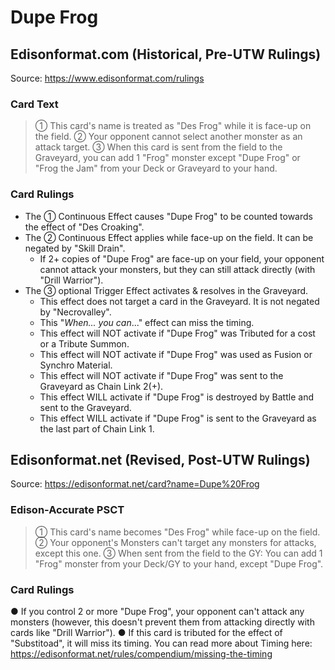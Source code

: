 # Dupe Frog

## Edisonformat.com (Historical, Pre-UTW Rulings)

Source: https://www.edisonformat.com/rulings

### Card Text

> ① This card's name is treated as "Des Frog" while it is face-up on the field. ② Your opponent cannot select another monster as an attack target. ③ When this card is sent from the field to the Graveyard, you can add 1 "Frog" monster except "Dupe Frog" or "Frog the Jam" from your Deck or Graveyard to your hand.

### Card Rulings

*   The ① Continuous Effect causes "Dupe Frog" to be counted towards the effect of "Des Croaking".
*   The ② Continuous Effect applies while face-up on the field. It can be negated by "Skill Drain".
    *   If 2+ copies of "Dupe Frog" are face-up on your field, your opponent cannot attack your monsters, but they can still attack directly (with "Drill Warrior").
*   The ③ optional Trigger Effect activates & resolves in the Graveyard.
    *   This effect does not target a card in the Graveyard. It is not negated by "Necrovalley".
    *   This "_When... you can_..." effect can miss the timing.
    *   This effect will NOT activate if "Dupe Frog" was Tributed for a cost or a Tribute Summon.
    *   This effect will NOT activate if "Dupe Frog" was used as Fusion or Synchro Material.
    *   This effect will NOT activate if "Dupe Frog" was sent to the Graveyard as Chain Link 2(+).
    *   This effect WILL activate if "Dupe Frog" is destroyed by Battle and sent to the Graveyard.
    *   This effect WILL activate if "Dupe Frog" is sent to the Graveyard as the last part of Chain Link 1.

## Edisonformat.net (Revised, Post-UTW Rulings)

Source: https://edisonformat.net/card?name=Dupe%20Frog

### Edison-Accurate PSCT

> ① This card's name becomes "Des Frog" while face-up on the field.
> ② Your opponent's Monsters can't target any monsters for attacks, except this one.
> ③ When sent from the field to the GY: You can add 1 "Frog" monster from your Deck/GY to your hand, except "Dupe Frog".

### Card Rulings

● If you control 2 or more "Dupe Frog", your opponent can't attack any monsters (however, this doesn't prevent them from attacking directly with cards like "Drill Warrior").
● If this card is tributed for the effect of "Substitoad", it will miss its timing.
You can read more about Timing here:
https://edisonformat.net/rules/compendium/missing-the-timing
            